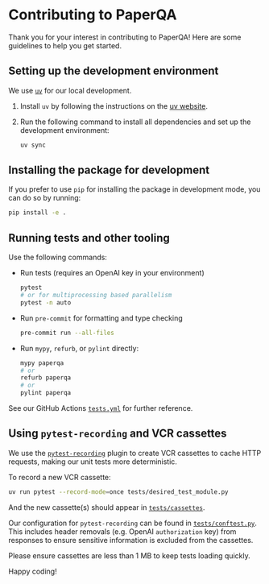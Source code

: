 # Contributing to PaperQA

Thank you for your interest in contributing to PaperQA!
Here are some guidelines to help you get started.

## Setting up the development environment

We use [`uv`](https://github.com/astral-sh/uv) for our local development.

1. Install `uv` by following the instructions on the [uv website](https://astral.sh/uv/).
2. Run the following command to install all dependencies and set up the development environment:

   ```bash
   uv sync
   ```

## Installing the package for development

If you prefer to use `pip` for installing the package in development mode, you can do so by running:

```bash
pip install -e .
```

## Running tests and other tooling

Use the following commands:

- Run tests (requires an OpenAI key in your environment)

  ```bash
  pytest
  # or for multiprocessing based parallelism
  pytest -n auto
  ```

- Run `pre-commit` for formatting and type checking

  ```bash
  pre-commit run --all-files
  ```

- Run `mypy`, `refurb`, or `pylint` directly:

  ```bash
  mypy paperqa
  # or
  refurb paperqa
  # or
  pylint paperqa
  ```

See our GitHub Actions [`tests.yml`](.github/workflows/tests.yml) for further reference.

## Using `pytest-recording` and VCR cassettes

We use the [`pytest-recording`](https://github.com/kiwicom/pytest-recording) plugin
to create VCR cassettes to cache HTTP requests,
making our unit tests more deterministic.

To record a new VCR cassette:

```bash
uv run pytest --record-mode=once tests/desired_test_module.py
```

And the new cassette(s) should appear in [`tests/cassettes`](tests/cassettes).

Our configuration for `pytest-recording` can be found in [`tests/conftest.py`](tests/conftest.py).
This includes header removals (e.g. OpenAI `authorization` key)
from responses to ensure sensitive information is excluded from the cassettes.

Please ensure cassettes are less than 1 MB
to keep tests loading quickly.

Happy coding!
